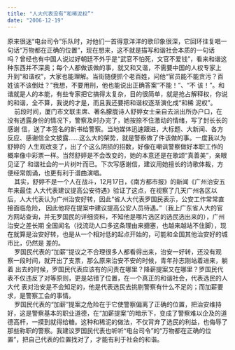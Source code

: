 ```yaml
---
title: "人大代表没有“和稀泥权”"
date: "2006-12-19"
---
```


原来很迷“电台司令”乐队时，对他们一首得意洋洋的歌印象很深，它回环往复唱一句话“万物都在正确的位置”，现在想来，这不就是描写和谐社会本质的一句话 吗？曾经也有中国人说过好朝廷不外乎是“武官不怕死，文官不爱钱”，看来和谐这种东西并不深奥；每个人都做该做的事，就又和又谐，不需要中国的人权专家上 升到“和谐权”，大家也能理解。当街随便抓个老百姓，问他“官员能不能贪污？百姓该不该倒灶？”我想，不要用刑，他也能说出正确答案“不能！”、“不 该！”。和谐就是人的本能，有些专家把它搞得太复杂，目的很简单，就是抢占解释权，你说的和谐，全不算，我说的才是，而且我还要把和谐权逐渐演化成“和稀 泥权”。  
    前段时间，厦门市文联主席、著名朦胧诗人舒婷女士亲自去派出所办户口，在没有透露身份的情况下，警察及时办完了，她按捺不住激动的情绪，写了封长长的感谢 信，送了本签名的新书给警察。当地媒体迅速跟进，大标题、大新闻、各方反应、感谢信全文披露……这么大的架势，就是警察做了件该做的事。一度我以为舒婷的 人生观改变了，出了个这么阴损的招数，好像在嘲讽警察做好本职工作的概率像中彩票一样。当然舒婷是不会改变的，她的本意还是在歌颂“真善美”，亲眼见证了 和谐社会的一片树叶而已。下次写感谢信，建议用她擅长的诗歌体裁，方便经常朗诵，也更有利于谱曲演唱。  
    其实，舒婷不是一个人在战斗，12月17日，《南方都市报》的新闻《广州治安五年来最佳 人大代表建议提高公安待遇》验证了这点，在视察了几天广州各区以后，人大代表认为广州治安好转，因此“省人大代表罗国民表示，公安工作常常直接面临危险， 因此他将在提案中建议提高公安人员待遇。”（我上广东省人大的官方网站查询，并无罗国民的详细资料，不知他是哪片选区的选民选出来的），广州治安之差长期 全国闻名（找流动人口多这条理由来搪塞，也越来越站不住脚），现在就算是治安好转，也是从一个相对低的起点开始的，可能和全国其他治安好的城市比，仍然是 差的。  
    罗国民代表的“加薪”提议之不合理很多人都看得出来，治安一好转，还没有观察一段时间，就开出了支票，那么原来治安不安的时候，青年孙志刚站着进来，躺着 出去的时候，罗国民代表应该有的问责在哪里？降薪提案又在哪里？罗国民代表不仅违反了对等原则，更是站错了位置，在一个真正的和谐社会，代表选民的人大代 表对治安是不会知足的，他是代表选民去挑剔警察有什么不足的；而加薪要求，是警察工会的事情。  
    罗国民代表的“加薪”提案之危险在于它使警察偏离了正确的位置，把治安维持好，这是警察基本的职业道德，在“加薪提案”的暗示下，变成了警察难以企及的道 德高杆，一摸到就得给糖。这种和稀泥的做法，不仅背弃了选民的利益，也侮辱了那些称职的警察。我建议罗国民代表也听听“电台司令”的“万物都在正确的位 置”，把自己代表的位置找对了，才能有利于社会的和谐。
